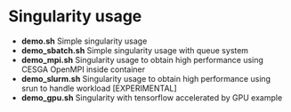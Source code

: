# Singularity usage

* **demo.sh** Simple singularity usage
* **demo_sbatch.sh** Simple singularity usage with queue system
* **demo_mpi.sh** Singularity usage to obtain high performance using CESGA OpenMPI inside container
* **demo_slurm.sh** Singularity usage to obtain high performance using srun to handle workload [EXPERIMENTAL]
* **demo_gpu.sh** Singularity with tensorflow accelerated by GPU example
